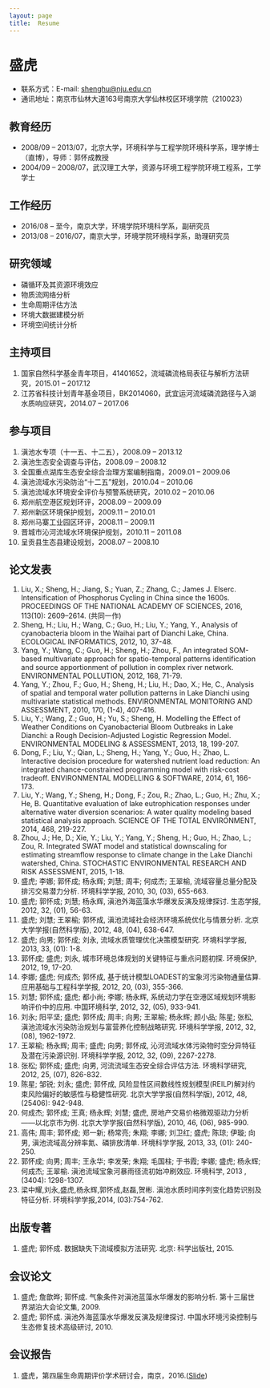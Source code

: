 ```yaml
---
layout: page
title:  Resume
---
```


# 盛虎

- 联系方式：E-mail: shenghu@nju.edu.cn
- 通讯地址：南京市仙林大道163号南京大学仙林校区环境学院（210023）

## 教育经历

- 2008/09 – 2013/07，北京大学，环境科学与工程学院环境科学系，理学博士（直博），导师：郭怀成教授
- 2004/09 – 2008/07，武汉理工大学，资源与环境工程学院环境工程系，工学学士

## 工作经历

- 2016/08 – 至今，南京大学，环境学院环境科学系，副研究员
- 2013/08 – 2016/07，南京大学，环境学院环境科学系，助理研究员

## 研究领域

- 磷循环及其资源环境效应
- 物质流网络分析
- 生命周期评估方法
- 环境大数据建模分析
- 环境空间统计分析
    
## 主持项目                                                                         
1. 国家自然科学基金青年项目，41401652，流域磷流格局表征与解析方法研究，2015.01 – 2017.12
2. 江苏省科技计划青年基金项目，BK2014060，武宜运河流域磷流路径与入湖水质响应研究，2014.07 – 2017.06

## 参与项目                                                                         
1. 滇池水专项（十一五、十二五），2008.09 – 2013.12
2. 滇池生态安全调查与评估，2008.09 – 2008.12
3. 全国重点湖库生态安全综合治理方案编制指南，2009.01 – 2009.06
4. 滇池流域水污染防治“十二五”规划，2010.04 – 2010.06
5. 滇池流域水环境安全评价与预警系统研究，2010.02 – 2010.06
6. 郑州航空港区规划环评，2008.09 – 2009.09
7. 郑州新区环境保护规划，2009.11 – 2010.01
8. 郑州马寨工业园区环评，2008.11 – 2009.11
9. 晋城市沁河流域水环境保护规划，2010.11 – 2011.08
10. 呈贡县生态县建设规划，2008.07 – 2008.10

## 论文发表

1. Liu, X.; Sheng, H.; Jiang, S.; Yuan, Z.; Zhang, C.; James J. Elserc. Intensification of Phosphorus Cycling in China since the 1600s. PROCEEDINGS OF THE NATIONAL ACADEMY OF SCIENCES, 2016, 113(10): 2609–2614. (共同一作)
2. Sheng, H.; Liu, H.; Wang, C.; Guo, H.; Liu, Y.; Yang, Y., Analysis of cyanobacteria bloom in the Waihai part of Dianchi Lake, China. ECOLOGICAL INFORMATICS, 2012, 10, 37-48.
3. Yang, Y.; Wang, C.; Guo, H.; Sheng, H.; Zhou, F., An integrated SOM-based multivariate approach for spatio-temporal patterns identification and source apportionment of pollution in complex river network. ENVIRONMENTAL POLLUTION, 2012, 168, 71-79.
4. Yang, Y.; Zhou, F.; Guo, H.; Sheng, H.; Liu, H.; Dao, X.; He, C., Analysis of spatial and temporal water pollution patterns in Lake Dianchi using multivariate statistical methods. ENVIRONMENTAL MONITORING AND ASSESSMENT, 2010, 170, (1-4), 407-416.
5. Liu, Y.; Wang, Z.; Guo, H.; Yu, S.; Sheng, H. Modelling the Effect of Weather Conditions on Cyanobacterial Bloom Outbreaks in Lake Dianchi: a Rough Decision-Adjusted Logistic Regression Model. ENVIRONMENTAL MODELING & ASSESSMENT, 2013, 18, 199-207.
6. Dong, F.; Liu, Y.; Qian, L.; Sheng, H.; Yang, Y.; Guo, H.; Zhao, L. Interactive decision procedure for watershed nutrient load reduction: An integrated chance-constrained programming model with risk-cost tradeoff. ENVIRONMENTAL MODELLING & SOFTWARE, 2014, 61, 166-173.
7. Liu, Y.; Wang, Y.; Sheng, H.; Dong, F.; Zou, R.; Zhao, L.; Guo, H.; Zhu, X.; He, B. Quantitative evaluation of lake eutrophication responses under alternative water diversion scenarios: A water quality modeling based statistical analysis approach. SCIENCE OF THE TOTAL ENVIRONMENT, 2014, 468, 219-227.
8. Zhou, J.; He, D.; Xie, Y.; Liu, Y.; Yang, Y.; Sheng, H.; Guo, H.; Zhao, L.; Zou, R. Integrated SWAT model and statistical downscaling for estimating streamflow response to climate change in the Lake Dianchi watershed, China. STOCHASTIC ENVIRONMENTAL RESEARCH AND RISK ASSESSMENT, 2015, 1-18.
9. 盛虎; 李娜; 郭怀成; 杨永辉; 刘慧; 周丰; 何成杰; 王翠榆, 流域容量总量分配及排污交易潜力分析. 环境科学学报, 2010, 30, (03), 655-663.
10. 盛虎; 郭怀成; 刘慧; 杨永辉, 滇池外海蓝藻水华爆发反演及规律探讨. 生态学报, 2012, 32, (01), 56-63.
11. 盛虎; 刘慧; 王翠榆; 郭怀成, 滇池流域社会经济环境系统优化与情景分析. 北京大学学报(自然科学版), 2012, 48, (04), 638-647.
12. 盛虎; 向男; 郭怀成; 刘永, 流域水质管理优化决策模型研究. 环境科学学报, 2013, 33, (01): 1-8.
13. 郭怀成; 盛虎; 刘永, 城市环境总体规划的关键特征与重点问题初探. 环境保护, 2012, 19, 17-20.
14. 李娜; 盛虎; 何成杰; 郭怀成, 基于统计模型LOADEST的宝象河污染物通量估算. 应用基础与工程科学学报, 2012, 20, (03), 355-366.
15. 刘慧; 郭怀成; 盛虎; 都小尚; 李娜; 杨永辉, 系统动力学在空港区域规划环境影响评价中的应用. 中国环境科学, 2012, 32, (05), 933-941.
16. 刘永; 阳平坚; 盛虎; 郭怀成; 周丰; 向男; 王翠榆; 杨永辉; 颜小品; 陈星; 张松, 滇池流域水污染防治规划与富营养化控制战略研究. 环境科学学报, 2012, 32, (08), 1962-1972.
17. 王翠榆; 杨永辉; 周丰; 盛虎; 向男; 郭怀成, 沁河流域水体污染物时空分异特征及潜在污染源识别. 环境科学学报, 2012, 32, (09), 2267-2278.
18. 张松; 郭怀成; 盛虎; 向男, 河流流域生态安全综合评估方法. 环境科学研究, 2012, 25, (07), 826-832.
19. 陈星; 邹锐; 刘永; 盛虎; 郭怀成, 风险显性区间数线性规划模型(REILP)解对约束风险偏好的敏感性与稳健性研究. 北京大学学报(自然科学版), 2012, 48, (25406): 942-948.
20. 何成杰; 郭怀成; 王真; 杨永辉; 刘慧; 盛虎, 房地产交易价格微观驱动力分析——以北京市为例. 北京大学学报(自然科学版), 2010, 46, (06), 985-990.
21. 高伟; 周丰; 郭怀成; 郑一新; 杨常亮; 朱翔; 李娜; 刘卫红; 盛虎; 陈琼; 伊璇; 向男,  滇池流域高分辨率氮、磷排放清单. 环境科学学报, 2013, 33, (01): 240-250.
22. 郭怀成; 向男; 周丰; 王永华; 李发荣; 朱翔; 毛国柱; 于书霞; 李娜; 盛虎; 杨永辉; 何成杰; 王翠榆. 滇池流域宝象河暴雨径流初始冲刷效应. 环境科学, 2013 , (3404): 1298-1307.
23. 梁中耀,刘永,盛虎,杨永辉,郭怀成,赵磊,贺彬. 滇池水质时间序列变化趋势识别及特征分析. 环境科学学报,2014, (03):754-762.

## 出版专著

1. 盛虎; 郭怀成. 数据缺失下流域模拟方法研究. 北京: 科学出版社, 2015.

## 会议论文                                                                         
1. 盛虎; 詹歆晔; 郭怀成. 气象条件对滇池蓝藻水华爆发的影响分析. 第十三届世界湖泊大会论文集, 2009.
2. 盛虎; 郭怀成. 滇池外海蓝藻水华爆发反演及规律探讨. 中国水环境污染控制与生态修复技术高级研讨, 2010.

## 会议报告

1. 盛虎，第四届生命周期评价学术研讨会，南京，2016.([Slide](material/lci_data_uncertainty.pdf))


